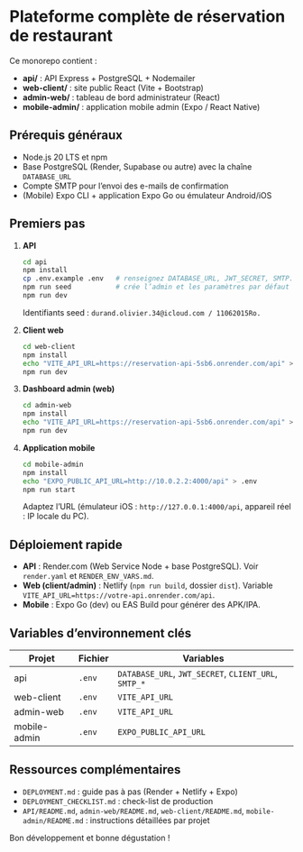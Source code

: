 ﻿# Plateforme complète de réservation de restaurant

Ce monorepo contient :
- **api/** : API Express + PostgreSQL + Nodemailer
- **web-client/** : site public React (Vite + Bootstrap)
- **admin-web/** : tableau de bord administrateur (React)
- **mobile-admin/** : application mobile admin (Expo / React Native)

## Prérequis généraux
- Node.js 20 LTS et npm
- Base PostgreSQL (Render, Supabase ou autre) avec la chaîne `DATABASE_URL`
- Compte SMTP pour l’envoi des e-mails de confirmation
- (Mobile) Expo CLI + application Expo Go ou émulateur Android/iOS

## Premiers pas
1. **API**
   ```bash
   cd api
   npm install
   cp .env.example .env   # renseignez DATABASE_URL, JWT_SECRET, SMTP...
   npm run seed           # crée l’admin et les paramètres par défaut
   npm run dev
   ```
   Identifiants seed : `durand.olivier.34@icloud.com / 11062015Ro.`

2. **Client web**
   ```bash
   cd web-client
   npm install
   echo "VITE_API_URL=https://reservation-api-5sb6.onrender.com/api" > .env
   npm run dev
   ```

3. **Dashboard admin (web)**
   ```bash
   cd admin-web
   npm install
   echo "VITE_API_URL=https://reservation-api-5sb6.onrender.com/api" > .env
   npm run dev
   ```

4. **Application mobile**
   ```bash
   cd mobile-admin
   npm install
   echo "EXPO_PUBLIC_API_URL=http://10.0.2.2:4000/api" > .env
   npm run start
   ```
   Adaptez l’URL (émulateur iOS : `http://127.0.0.1:4000/api`, appareil réel : IP locale du PC).

## Déploiement rapide
- **API** : Render.com (Web Service Node + base PostgreSQL). Voir `render.yaml` et `RENDER_ENV_VARS.md`.
- **Web (client/admin)** : Netlify (`npm run build`, dossier `dist`). Variable `VITE_API_URL=https://votre-api.onrender.com/api`.
- **Mobile** : Expo Go (dev) ou EAS Build pour générer des APK/IPA.

## Variables d’environnement clés
| Projet | Fichier | Variables |
|--------|---------|-----------|
| api | `.env` | `DATABASE_URL`, `JWT_SECRET`, `CLIENT_URL`, `SMTP_*` |
| web-client | `.env` | `VITE_API_URL` |
| admin-web | `.env` | `VITE_API_URL` |
| mobile-admin | `.env` | `EXPO_PUBLIC_API_URL` |

## Ressources complémentaires
- `DEPLOYMENT.md` : guide pas à pas (Render + Netlify + Expo)
- `DEPLOYMENT_CHECKLIST.md` : check-list de production
- `API/README.md`, `admin-web/README.md`, `web-client/README.md`, `mobile-admin/README.md` : instructions détaillées par projet

Bon développement et bonne dégustation !

